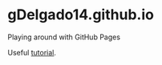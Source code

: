 # gDelgado14.github.io
Playing around with GitHub Pages

Useful [tutorial](http://michael-kuehnel.de/jekyll/2014/09/07/jekyll-github.html).
